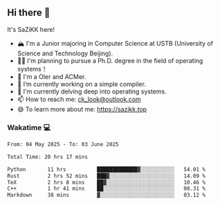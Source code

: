## Hi there 👋

It's SaZiKK here!

- 🏔️ I'm a Junior majoring in Computer Science  at USTB (University of Science and Technology Beijing).
- 🧑‍🎓 I'm planning to pursue a Ph.D. degree in the field of operating systems！
- 🚀 I'm a OIer and ACMer.
- 🔭 I’m currently working on a simple compiler.
- 🌱 I'm currently delving deep into operating systems.
- 📫 How to reach me: ck_look@outlook.com
- 😄 To learn more about me: https://sazikk.top

  
<!--
**SaZiKK/SaZiKK** is a ✨ _special_ ✨ repository because its `README.md` (this file) appears on your GitHub profile.

Here are some ideas to get you started:

- 🔭 I’m currently working on ...
- 🌱 I’m currently learning ...
- 👯 I’m looking to collaborate on ...
- 🤔 I’m looking for help with ...
- 💬 Ask me about ...
- 📫 How to reach me: ...
- 😄 Pronouns: ...
- ⚡ Fun fact: ...
-->

### Wakatime 💻

<!--START_SECTION:waka-->

```txt
From: 04 May 2025 - To: 03 June 2025

Total Time: 20 hrs 17 mins

Python       11 hrs          █████████████▓░░░░░░░░░░░   54.01 %
Rust         2 hrs 52 mins   ███▓░░░░░░░░░░░░░░░░░░░░░   14.09 %
TeX          2 hrs 8 mins    ██▓░░░░░░░░░░░░░░░░░░░░░░   10.46 %
C++          1 hr 41 mins    ██░░░░░░░░░░░░░░░░░░░░░░░   08.31 %
Markdown     38 mins         ▓░░░░░░░░░░░░░░░░░░░░░░░░   03.12 %
```

<!--END_SECTION:waka-->
